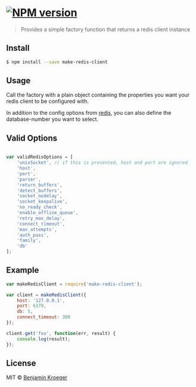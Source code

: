 #  [![NPM version][npm-image]][npm-url] 

> Provides a simple factory function that returns a redis client instance


## Install

```sh
$ npm install --save make-redis-client
```


## Usage

Call the factory with a plain object containing the properties you want your redis client to be configured with.

In addition to the config options from [redis](https://www.npmjs.com/package/redis), you can also define the database-number you want to select.

## Valid Options

```js

var validRedisOptions = [
	'unixSocket', // if this is presented, host and port are ignored
	'host',
	'port',
	'parser',
	'return_buffers',
	'detect_buffers',
	'socket_nodelay',
	'socket_keepalive',
	'no_ready_check',
	'enable_offline_queue',
	'retry_max_delay',
	'connect_timeout',
	'max_attempts',
	'auth_pass',
	'family',
	'db'
];

```

## Example

```js
var makeRedisClient = require('make-redis-client');

var client = makeRedisClient({
	host: '127.0.0.1',
	port: 6379,
	db: 5,
	connect_timeout: 300
});

client.get('foo', function(err, result) {
	console.log(result);
});
```


## License

MIT © [Benjamin Kroeger]()


[npm-url]: https://npmjs.org/package/make-redis-client
[npm-image]: https://badge.fury.io/js/make-redis-client.svg
